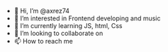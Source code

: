 - 👋 Hi, I’m @axrez74
- 👀 I’m interested in Frontend developing and music
- 🌱 I’m currently learning JS, html, Css
- 💞️ I’m looking to collaborate on 
- 📫 How to reach me 

<!---
axrez74/axrez74 is a ✨ special ✨ repository because its `README.md` (this file) appears on your GitHub profile.
You can click the Preview link to take a look at your changes.
--->
